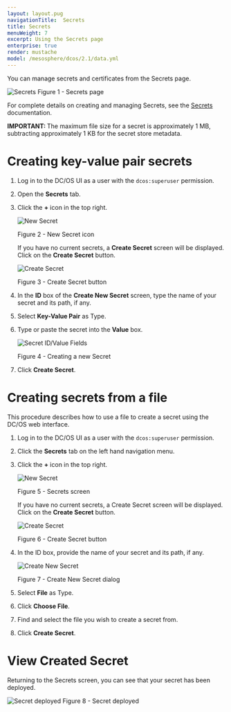 ```yaml
---
layout: layout.pug
navigationTitle:  Secrets
title: Secrets
menuWeight: 7
excerpt: Using the Secrets page
enterprise: true
render: mustache
model: /mesosphere/dcos/2.1/data.yml
---
```


You can manage secrets and certificates from the Secrets page.

![Secrets](/mesosphere/dcos/2.1/img/GUI-Secrets-Secrets_View_With_Secrets-1_12.png)
Figure 1 - Secrets page


For complete details on creating and managing Secrets, see the [Secrets](/mesosphere/dcos/2.1/security/ent/secrets) documentation.

<p class="message--important"><strong>IMPORTANT: </strong>The maximum file size for a secret is approximately 1 MB, subtracting approximately 1 KB for the secret store metadata.</p>


# Creating key-value pair secrets 

1. Log in to the DC/OS UI as a user with the `dcos:superuser` permission.

1. Open the **Secrets** tab.

1. Click the **+** icon in the top right.

    ![New Secret](/mesosphere/dcos/2.1/img/new-secret.png)

    Figure 2 - New Secret icon

    If you have no current secrets, a **Create Secret** screen will be displayed. Click on the **Create Secret** button.

    ![Create Secret](/mesosphere/dcos/2.1/img/GUI-Secrets-Create-Secret.png)

    Figure 3 - Create Secret button

1. In the **ID** box of the **Create New Secret** screen, type the name of your secret and its path, if any.

1. Select **Key-Value Pair** as Type.

1. Type or paste the secret into the **Value** box.

    ![Secret ID/Value Fields](/mesosphere/dcos/2.1/img/GUI-Secrets-Create-New-Keypair.png)

    Figure 4 - Creating a new Secret

1. Click **Create Secret**.

# Creating secrets from a file 

This procedure describes how to use a file to create a secret using the DC/OS web interface.

1. Log in to the DC/OS UI as a user with the `dcos:superuser` permission.
1. Click the **Secrets** tab on the left hand navigation menu.
1. Click the **+** icon in the top right.

    ![New Secret](/mesosphere/dcos/2.1/img/new-secret.png)

    Figure 5 - Secrets screen

    If you have no current secrets, a Create Secret screen will be displayed. Click on the **Create Secret** button.

    ![Create Secret](/mesosphere/dcos/2.1/img/GUI-Secrets-Create-Secret.png)

    Figure 6 - Create Secret button

1. In the ID box, provide the name of your secret and its path, if any.

    ![Create New Secret](/mesosphere/dcos/2.1/img/GUI-Secrets-Create-New-Secret.png)

    Figure 7 - Create New Secret dialog

1. Select **File** as Type.
1. Click **Choose File**.
1. Find and select the file you wish to create a secret from.
1. Click **Create Secret**.

# View Created Secret 
Returning to the Secrets screen, you can see that your secret has been deployed.

   ![Secret deployed](/mesosphere/dcos/2.1/img/GUI-Secrets-Deployed.jpeg)
   Figure 8 - Secret deployed
